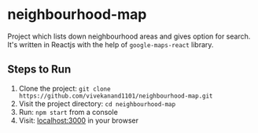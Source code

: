# neighbourhood-map
Project which lists down neighbourhood areas and gives option for search. It's written in Reactjs
with the help of ```google-maps-react``` library.

## Steps to Run
1. Clone the project: ```git clone https://github.com/vivekanand1101/neighbourhood-map.git```
2. Visit the project directory: ```cd neighbourhood-map```
4. Run: ```npm start``` from a console
5. Visit: [localhost:3000](http://localhost:3000) in your browser
